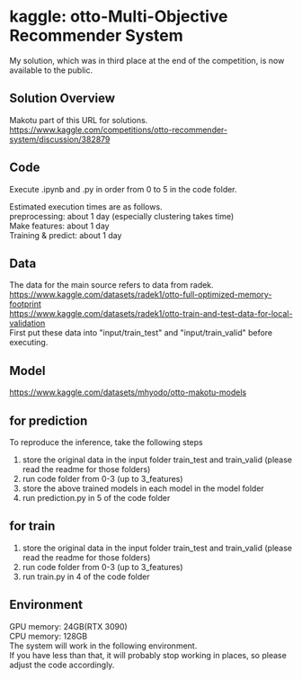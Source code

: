 # kaggle: otto-Multi-Objective Recommender System
 My solution, which was in third place at the end of the competition, is now available to the public.

## Solution Overview
Makotu part of this URL for solutions.  
https://www.kaggle.com/competitions/otto-recommender-system/discussion/382879

## Code
Execute .ipynb and .py in order from 0 to 5 in the code folder.

Estimated execution times are as follows.  
preprocessing: about 1 day (especially clustering takes time)  
Make features: about 1 day  
Training & predict: about 1 day  

## Data
The data for the main source refers to data from radek.  
https://www.kaggle.com/datasets/radek1/otto-full-optimized-memory-footprint  
https://www.kaggle.com/datasets/radek1/otto-train-and-test-data-for-local-validation  
First put these data into "input/train_test" and "input/train_valid" before executing.

## Model
https://www.kaggle.com/datasets/mhyodo/otto-makotu-models

## for prediction
To reproduce the inference, take the following steps
1. store the original data in the input folder train_test and train_valid (please read the readme for those folders)
2. run code folder from 0-3 (up to 3_features)
3. store the above trained models in each model in the model folder
4. run prediction.py in 5 of the code folder

## for train
1. store the original data in the input folder train_test and train_valid (please read the readme for those folders)
2. run code folder from 0-3 (up to 3_features)
3. run train.py in 4 of the code folder

## Environment
GPU memory: 24GB(RTX 3090)  
CPU memory: 128GB  
The system will work in the following environment.  
If you have less than that, it will probably stop working in places, so please adjust the code accordingly.
